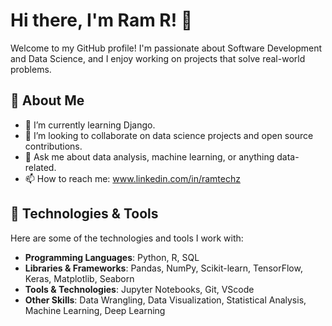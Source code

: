 # Hi there, I'm Ram R! 👋

Welcome to my GitHub profile! I'm passionate about Software Development and Data Science, and I enjoy working on projects that solve real-world problems.

## 🚀 About Me

- 🌱 I’m currently learning Django.
- 👯 I’m looking to collaborate on data science projects and open source contributions.
- 🤔 Ask me about data analysis, machine learning, or anything data-related.
- 📫 How to reach me: www.linkedin.com/in/ramtechz

## 🔧 Technologies & Tools

Here are some of the technologies and tools I work with:

- **Programming Languages**: Python, R, SQL
- **Libraries & Frameworks**: Pandas, NumPy, Scikit-learn, TensorFlow, Keras, Matplotlib, Seaborn
- **Tools & Technologies**: Jupyter Notebooks, Git, VScode
- **Other Skills**: Data Wrangling, Data Visualization, Statistical Analysis, Machine Learning, Deep Learning
<!--
## 📈 GitHub Stats

!RamTechz(https://github-readme-stats.vercel.app/api?username=yourusername&show_icons=true&theme=radical)

## 📂 Projects

Here are some of my notable projects:


1. **[Project Name]** - [Brief description of the project. Highlight the tools and techniques used.]
   - [Link to the project repository or demo]

2. **[Project Name]** - [Brief description of the project. Highlight the tools and techniques used.]
   - [Link to the project repository or demo]

3. **[Project Name]** - [Brief description of the project. Highlight the tools and techniques used.]
   - [Link to the project repository or demo


Thanks for stopping by!

![Visitor Count](https://visitor-badge.glitch.me/badge?page_id=RamTechz.RamTechz)
-->
